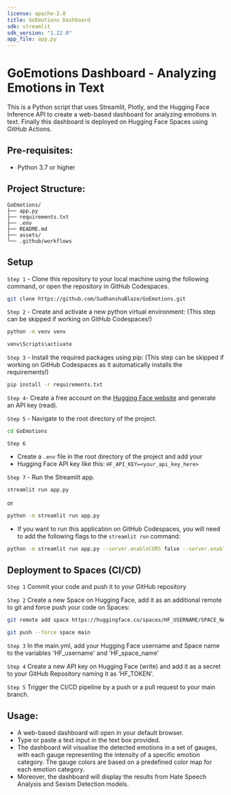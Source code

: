 ```yaml
---
license: apache-2.0
title: GoEmotions Dashboard
sdk: streamlit
sdk_version: "1.22.0"
app_file: app.py
---
```


# GoEmotions Dashboard - Analyzing Emotions in Text

This is a Python script that uses Streamlit, Plotly, and the Hugging Face Inference API to create a web-based dashboard for analyzing emotions in text. Finally this dashboard is deployed on Hugging Face Spaces using GitHub Actions.

## Pre-requisites:

- Python 3.7 or higher

## Project Structure:
```dir
GoEmotions/
├── app.py
├── requirements.txt
├── .env
├── README.md
├── assets/
└── .github/workflows
```

## Setup

`Step 1` - Clone this repository to your local machine using the following command, or open the repository in GitHub Codespaces.

```bash
git clone https://github.com/SudhanshuBlaze/GoEmotions.git
```

`Step 2` - Create and activate a new python virtual environment: (This step can be skipped if working on GitHub Codespaces!)

```bash
python -m venv venv
```

```bash
venv\Scripts\activate
```

`Step 3` - Install the required packages using pip: (This step can be skipped if working on GitHub Codespaces as it automatically installs the requirements!)

```bash
pip install -r requirements.txt
```

`Step 4`- Create a free account on the [Hugging Face website](https://huggingface.co/) and generate an API key (read).

`Step 5` - Navigate to the root directory of the project.

```bash
cd GoEmotions
```

`Step 6`

- Create a `.env` file in the root directory of the project and add your
- Hugging Face API key like this: `HF_API_KEY=<your_api_key_here>`

`Step 7` - Run the Streamlit app.

```bash
streamlit run app.py
```

or 

```bash
python -m streamlit run app.py
```

- If you want to run this application on GitHub Codespaces, you will need to add the following flags to the `streamlit run` command:

```bash
python -m streamlit run app.py --server.enableCORS false --server.enableXsrfProtection false
```

## Deployment to Spaces (CI/CD)

`Step 1`
Commit your code and push it to your GitHub repository

`Step 2`
Create a new Space on Hugging Face, add it as an additional remote to git and force push your code on Spaces:

```bash
git remote add space https://huggingface.co/spaces/HF_USERNAME/SPACE_NAME
```

```bash
git push --force space main
```

`Step 3`
In the main.yml, add your Hugging Face username and Space name to the variables 'HF_username' and 'HF_space_name'

`Step 4`
Create a new API key on Hugging Face (write) and add it as a secret to your GitHub Repository naming it as 'HF_TOKEN'.

`Step 5`
Trigger the CI/CD pipeline by a push or a pull request to your main branch.

## Usage:

- A web-based dashboard will open in your default browser.
- Type or paste a text input in the text box provided.
- The dashboard will visualise the detected emotions in a set of gauges, with each gauge representing the intensity of a specific emotion category. The gauge colors are based on a predefined color map for each emotion category.
- Moreover, the dashboard will display the results from Hate Speech Analysis and Sexism Detection models. 
